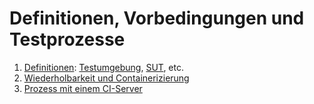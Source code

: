 Definitionen, Vorbedingungen und Testprozesse
=============================================

 1. [Definitionen](definitionen.md): [Testumgebung](testumgebung.md), [SUT](was-ist-die-sut.md), etc.
 1. [Wiederholbarkeit und Containerizierung](stabile-testumgebung.md)
 1. [Prozess mit einem CI-Server](prozess-mit-ci-server.md)